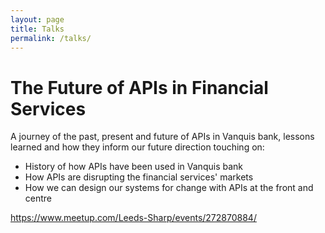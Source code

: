 ```yaml
---
layout: page
title: Talks
permalink: /talks/
---
```


# The Future of APIs in Financial Services

A journey of the past, present and future of APIs in Vanquis bank, lessons learned and how they inform our future direction touching on:

- History of how APIs have been used in Vanquis bank
- How APIs are disrupting the financial services' markets
- How we can design our systems for change with APIs at the front and centre


https://www.meetup.com/Leeds-Sharp/events/272870884/
